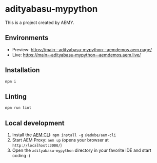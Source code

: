 # adityabasu-mypython

This is a project created by AEMY.

## Environments

- Preview: https://main--adityabasu-mypython--aemdemos.aem.page/
- Live: https://main--adityabasu-mypython--aemdemos.aem.live/

## Installation

```sh
npm i
```

## Linting

```sh
npm run lint
```

## Local development

1. Install the [AEM CLI](https://github.com/adobe/helix-cli): `npm install -g @adobe/aem-cli`
1. Start AEM Proxy: `aem up` (opens your browser at `http://localhost:3000/`)
1. Open the `adityabasu-mypython` directory in your favorite IDE and start coding :)